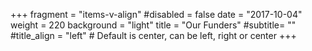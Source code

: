 +++
fragment = "items-v-align"
#disabled = false
date = "2017-10-04"
weight = 220
background = "light"
title = "Our Funders"
#subtitle= ""
#title_align = "left" # Default is center, can be left, right or center
+++
